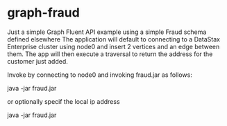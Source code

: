 # graph-fraud
Just a simple Graph Fluent API example using a simple Fraud schema defined elsewhere
The application will default to connecting to a DataStax Enterprise cluster using node0 and
insert 2 vertices and an edge between them.  The app will then execute a traversal to return the
address for the customer just added.

Invoke by connecting to node0 and invoking fraud.jar as follows:

java -jar fraud.jar

or optionally specif the local ip address

java -jar fraud.jar  <ip address>
